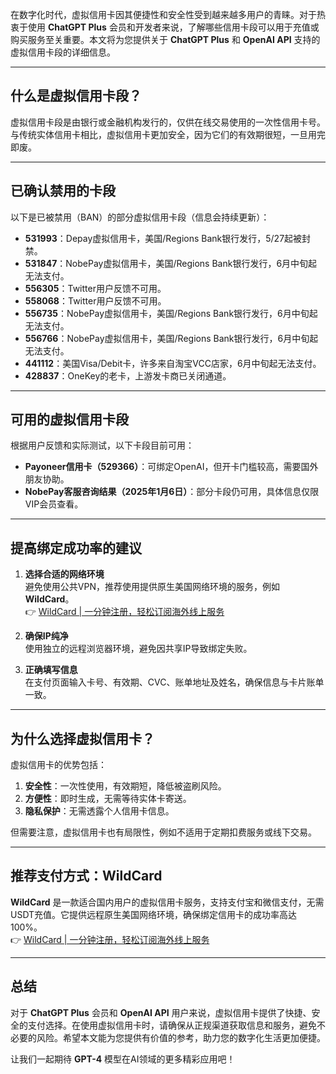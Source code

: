在数字化时代，虚拟信用卡因其便捷性和安全性受到越来越多用户的青睐。对于热衷于使用 **ChatGPT Plus** 会员和开发者来说，了解哪些信用卡段可以用于充值或购买服务至关重要。本文将为您提供关于 **ChatGPT Plus** 和 **OpenAI API** 支持的虚拟信用卡段的详细信息。

---

## 什么是虚拟信用卡段？

虚拟信用卡段是由银行或金融机构发行的，仅供在线交易使用的一次性信用卡号。与传统实体信用卡相比，虚拟信用卡更加安全，因为它们的有效期很短，一旦用完即废。

---

## 已确认禁用的卡段

以下是已被禁用（BAN）的部分虚拟信用卡段（信息会持续更新）：

- **531993**：Depay虚拟信用卡，美国/Regions Bank银行发行，5/27起被封禁。
- **531847**：NobePay虚拟信用卡，美国/Regions Bank银行发行，6月中旬起无法支付。
- **556305**：Twitter用户反馈不可用。
- **558068**：Twitter用户反馈不可用。
- **556735**：NobePay虚拟信用卡，美国/Regions Bank银行发行，6月中旬起无法支付。
- **556766**：NobePay虚拟信用卡，美国/Regions Bank银行发行，6月中旬起无法支付。
- **441112**：美国Visa/Debit卡，许多来自淘宝VCC店家，6月中旬起无法支付。
- **428837**：OneKey的老卡，上游发卡商已关闭通道。

---

## 可用的虚拟信用卡段

根据用户反馈和实际测试，以下卡段目前可用：

- **Payoneer信用卡（529366）**：可绑定OpenAI，但开卡门槛较高，需要国外朋友协助。
- **NobePay客服咨询结果（2025年1月6日）**：部分卡段仍可用，具体信息仅限VIP会员查看。

---

## 提高绑定成功率的建议

1. **选择合适的网络环境**  
   避免使用公共VPN，推荐使用提供原生美国网络环境的服务，例如 **WildCard**。  
   👉 [WildCard | 一分钟注册，轻松订阅海外线上服务](https://bit.ly/bewildcard)

2. **确保IP纯净**  
   使用独立的远程浏览器环境，避免因共享IP导致绑定失败。

3. **正确填写信息**  
   在支付页面输入卡号、有效期、CVC、账单地址及姓名，确保信息与卡片账单一致。

---

## 为什么选择虚拟信用卡？

虚拟信用卡的优势包括：

1. **安全性**：一次性使用，有效期短，降低被盗刷风险。
2. **方便性**：即时生成，无需等待实体卡寄送。
3. **隐私保护**：无需透露个人信用卡信息。

但需要注意，虚拟信用卡也有局限性，例如不适用于定期扣费服务或线下交易。

---

## 推荐支付方式：WildCard

**WildCard** 是一款适合国内用户的虚拟信用卡服务，支持支付宝和微信支付，无需USDT充值。它提供远程原生美国网络环境，确保绑定信用卡的成功率高达100%。  
👉 [WildCard | 一分钟注册，轻松订阅海外线上服务](https://bit.ly/bewildcard)

---

## 总结

对于 **ChatGPT Plus** 会员和 **OpenAI API** 用户来说，虚拟信用卡提供了快捷、安全的支付选择。在使用虚拟信用卡时，请确保从正规渠道获取信息和服务，避免不必要的风险。希望本文能为您提供有价值的参考，助力您的数字化生活更加便捷。

让我们一起期待 **GPT-4** 模型在AI领域的更多精彩应用吧！